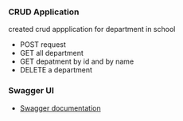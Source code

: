 


### CRUD Application
created crud appplication for department in school

* POST request
*  GET all department
*  GET depatment by id and by name
* DELETE a department

### Swagger UI
* [Swagger documentation](http://localhost:8080/swagger-ui/index.html#/)
